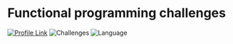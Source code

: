 # Functional programming challenges
[![Profile Link](https://img.shields.io/badge/hackerRank-profile_link-brightgreen.svg)](https://www.hackerrank.com/weozUA) 
![Challenges](https://img.shields.io/badge/Challenges-36_solved-orange.svg)
![Language](https://img.shields.io/badge/Language-Scala_2.12.8-7873ae.svg)